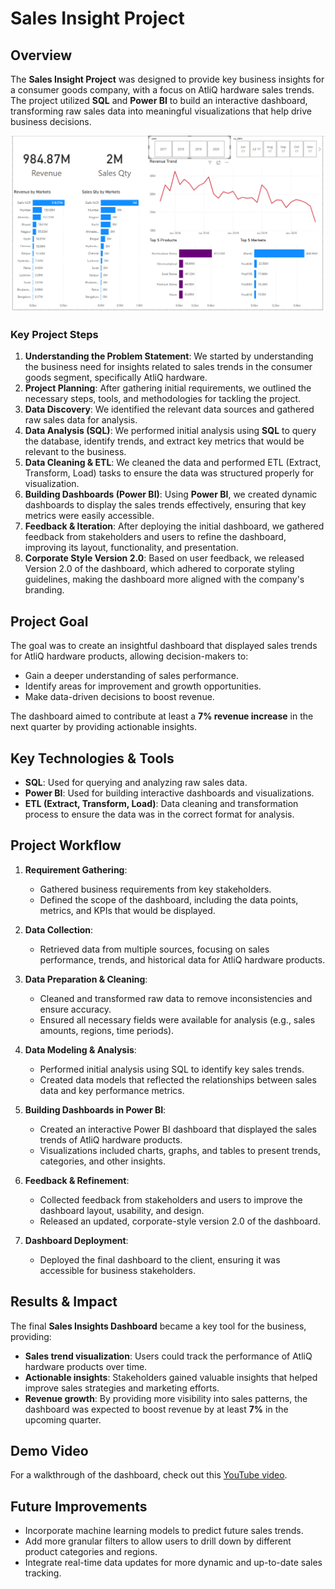 # Sales Insight Project

## Overview
The **Sales Insight Project** was designed to provide key business insights for a consumer goods company, with a focus on AtliQ hardware sales trends. The project utilized **SQL** and **Power BI** to build an interactive dashboard, transforming raw sales data into meaningful visualizations that help drive business decisions. 

![image_alt](https://github.com/iamanirudhnair/Sales_Insights/blob/main/Sales_Dashboard.png?raw=true)

### Key Project Steps
1. **Understanding the Problem Statement**: We started by understanding the business need for insights related to sales trends in the consumer goods segment, specifically AtliQ hardware.
2. **Project Planning**: After gathering initial requirements, we outlined the necessary steps, tools, and methodologies for tackling the project.
3. **Data Discovery**: We identified the relevant data sources and gathered raw sales data for analysis.
4. **Data Analysis (SQL)**: We performed initial analysis using **SQL** to query the database, identify trends, and extract key metrics that would be relevant to the business.
5. **Data Cleaning & ETL**: We cleaned the data and performed ETL (Extract, Transform, Load) tasks to ensure the data was structured properly for visualization.
6. **Building Dashboards (Power BI)**: Using **Power BI**, we created dynamic dashboards to display the sales trends effectively, ensuring that key metrics were easily accessible.
7. **Feedback & Iteration**: After deploying the initial dashboard, we gathered feedback from stakeholders and users to refine the dashboard, improving its layout, functionality, and presentation.
8. **Corporate Style Version 2.0**: Based on user feedback, we released Version 2.0 of the dashboard, which adhered to corporate styling guidelines, making the dashboard more aligned with the company's branding.

## Project Goal
The goal was to create an insightful dashboard that displayed sales trends for AtliQ hardware products, allowing decision-makers to:
- Gain a deeper understanding of sales performance.
- Identify areas for improvement and growth opportunities.
- Make data-driven decisions to boost revenue.

The dashboard aimed to contribute at least a **7% revenue increase** in the next quarter by providing actionable insights.

## Key Technologies & Tools
- **SQL**: Used for querying and analyzing raw sales data.
- **Power BI**: Used for building interactive dashboards and visualizations.
- **ETL (Extract, Transform, Load)**: Data cleaning and transformation process to ensure the data was in the correct format for analysis.

## Project Workflow

1. **Requirement Gathering**: 
   - Gathered business requirements from key stakeholders.
   - Defined the scope of the dashboard, including the data points, metrics, and KPIs that would be displayed.

2. **Data Collection**:
   - Retrieved data from multiple sources, focusing on sales performance, trends, and historical data for AtliQ hardware products.

3. **Data Preparation & Cleaning**:
   - Cleaned and transformed raw data to remove inconsistencies and ensure accuracy.
   - Ensured all necessary fields were available for analysis (e.g., sales amounts, regions, time periods).

4. **Data Modeling & Analysis**:
   - Performed initial analysis using SQL to identify key sales trends.
   - Created data models that reflected the relationships between sales data and key performance metrics.

5. **Building Dashboards in Power BI**:
   - Created an interactive Power BI dashboard that displayed the sales trends of AtliQ hardware products.
   - Visualizations included charts, graphs, and tables to present trends, categories, and other insights.

6. **Feedback & Refinement**:
   - Collected feedback from stakeholders and users to improve the dashboard layout, usability, and design.
   - Released an updated, corporate-style version 2.0 of the dashboard.

7. **Dashboard Deployment**:
   - Deployed the final dashboard to the client, ensuring it was accessible for business stakeholders.

## Results & Impact
The final **Sales Insights Dashboard** became a key tool for the business, providing:
- **Sales trend visualization**: Users could track the performance of AtliQ hardware products over time.
- **Actionable insights**: Stakeholders gained valuable insights that helped improve sales strategies and marketing efforts.
- **Revenue growth**: By providing more visibility into sales patterns, the dashboard was expected to boost revenue by at least **7%** in the upcoming quarter.

## Demo Video
For a walkthrough of the dashboard, check out this [YouTube video](https://www.youtube.com/watch?v=hhZ62IlTxYs&list=PLeo1K3hjS3uva8pk1FI3iK9kCOKQdz1I9&ab_channel=codebasics).

## Future Improvements
- Incorporate machine learning models to predict future sales trends.
- Add more granular filters to allow users to drill down by different product categories and regions.
- Integrate real-time data updates for more dynamic and up-to-date sales tracking.
